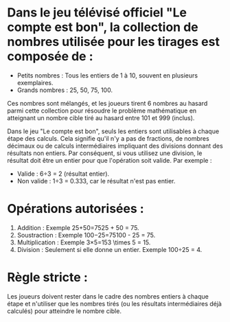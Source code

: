 # Dans le jeu télévisé officiel "Le compte est bon", la collection de nombres utilisée pour les tirages est composée de :

- Petits nombres : Tous les entiers de 1 à 10, souvent en plusieurs exemplaires.
- Grands nombres : 25, 50, 75, 100.

Ces nombres sont mélangés, et les joueurs tirent 6 nombres au hasard parmi cette collection pour résoudre le problème mathématique en atteignant un nombre cible tiré au hasard entre 101 et 999 (inclus).

Dans le jeu "Le compte est bon", seuls les entiers sont utilisables à chaque étape des calculs. Cela signifie qu'il n'y a pas de fractions, de nombres décimaux ou de calculs intermédiaires impliquant des divisions donnant des résultats non entiers.
Par conséquent, si vous utilisez une division, le résultat doit être un entier pour que l'opération soit valide. Par exemple :
- Valide : 6÷3 = 2 (résultat entier).
- Non valide : 1÷3 = 0.333, car le résultat n'est pas entier.
# Opérations autorisées :
1.	Addition : Exemple 25+50=7525 + 50 = 75.
2.	Soustraction : Exemple 100−25=75100 - 25 = 75.
3.	Multiplication : Exemple 3×5=153 \times 5 = 15.
4.	Division : Seulement si elle donne un entier. Exemple 100÷25 = 4.

# Règle stricte :
Les joueurs doivent rester dans le cadre des nombres entiers à chaque étape et n'utiliser que les nombres tirés (ou les résultats intermédiaires déjà calculés) pour atteindre le nombre cible.

